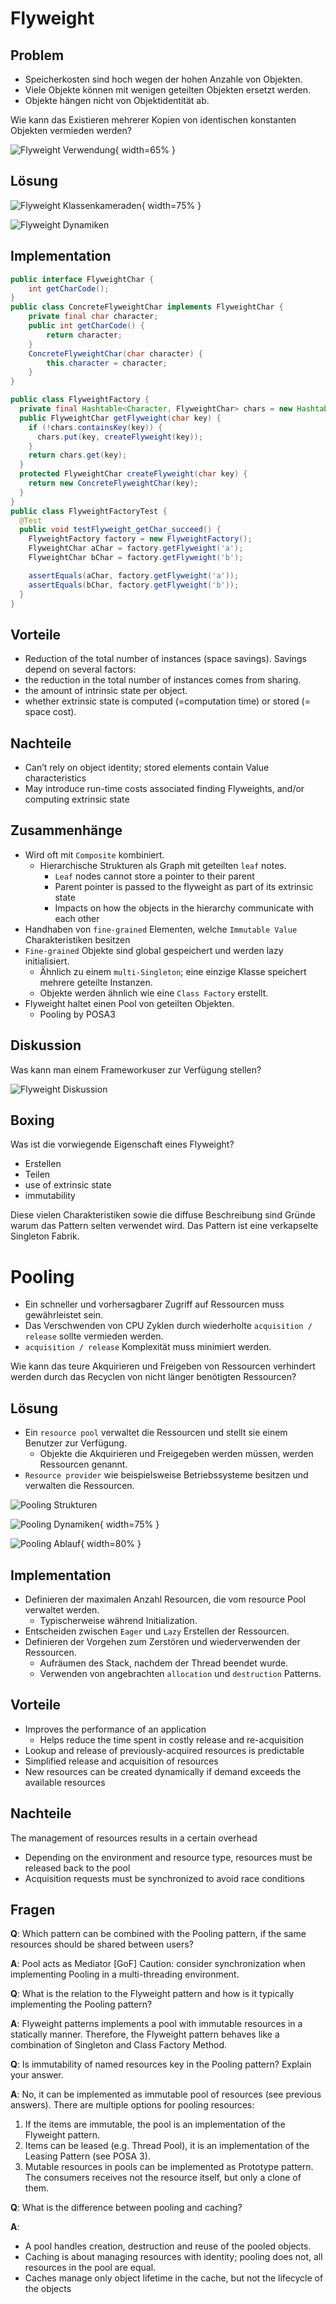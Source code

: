 # Flyweight

## Problem

- Speicherkosten sind hoch wegen der hohen Anzahle von Objekten.
- Viele Objekte können mit wenigen geteilten Objekten ersetzt werden.
- Objekte hängen nicht von Objektidentität ab.

Wie kann das Existieren mehrerer Kopien von identischen konstanten Objekten vermieden werden?

![Flyweight Verwendung](./assets/flyweight_applicability.png){ width=65% }

## Lösung

![Flyweight Klassenkameraden](./assets/flyweight.png){ width=75% }

![Flyweight Dynamiken](./assets/flyweight_dynamics.png)

## Implementation

```java
public interface FlyweightChar {
    int getCharCode();
}
public class ConcreteFlyweightChar implements FlyweightChar {
    private final char character;
    public int getCharCode() {
        return character;
    }
    ConcreteFlyweightChar(char character) {
        this.character = character;
    }
}

public class FlyweightFactory {
  private final Hashtable<Character, FlyweightChar> chars = new Hashtable<>();
  public FlyweightChar getFlyweight(char key) {
    if (!chars.containsKey(key)) {
      chars.put(key, createFlyweight(key));
    }
    return chars.get(key);
  }
  protected FlyweightChar createFlyweight(char key) {
    return new ConcreteFlyweightChar(key);
  }
}
public class FlyweightFactoryTest {
  @Test
  public void testFlyweight_getChar_succeed() {
    FlyweightFactory factory = new FlyweightFactory();
    FlyweightChar aChar = factory.getFlyweight('a');
    FlyweightChar bChar = factory.getFlyweight('b');

    assertEquals(aChar, factory.getFlyweight('a'));
    assertEquals(bChar, factory.getFlyweight('b'));
  }
}
```

## Vorteile

- Reduction of the total number of instances (space savings). Savings depend on several factors:
- the reduction in the total number of instances comes from sharing.
- the amount of intrinsic state per object.
- whether extrinsic state is computed (=computation time) or stored (= space cost).

## Nachteile

- Can’t rely on object identity; stored elements contain Value characteristics
- May introduce run-time costs associated finding Flyweights, and/or computing extrinsic state

## Zusammenhänge

- Wird oft mit `Composite` kombiniert.
  - Hierarchische Strukturen als Graph mit geteilten `leaf` notes.
    - `Leaf` nodes cannot store a pointer to their parent
    - Parent pointer is passed to the flyweight as part of its extrinsic state
    - Impacts on how the objects in the hierarchy communicate with each other
- Handhaben von `fine-grained` Elementen, welche `Immutable Value` Charakteristiken besitzen
- `Fine-grained` Objekte sind global gespeichert und werden lazy initialisiert.
  - Ähnlich zu einem `multi-Singleton`; eine einzige Klasse speichert mehrere geteilte Instanzen.
  - Objekte werden ähnlich wie eine `Class Factory` erstellt.
- Flyweight haltet einen Pool von geteilten Objekten.
  - Pooling by POSA3

## Diskussion

Was kann man einem Frameworkuser zur Verfügung stellen?

![Flyweight Diskussion](./assets/flyweight_dynamics.png)

## Boxing

Was ist die vorwiegende Eigenschaft eines Flyweight?

- Erstellen
- Teilen
- use of extrinsic state
- immutability

Diese vielen Charakteristiken sowie die diffuse Beschreibung sind Gründe warum das Pattern selten verwendet wird. Das Pattern ist eine verkapselte Singleton Fabrik.

# Pooling

- Ein schneller und vorhersagbarer Zugriff auf Ressourcen muss gewährleistet sein.
- Das Verschwenden von CPU Zyklen durch wiederholte `acquisition / release` sollte vermieden werden.
- `acquisition / release` Komplexität muss minimiert werden.

Wie kann das teure Akquirieren und Freigeben von Ressourcen verhindert werden durch das Recyclen von nicht länger benötigten Ressourcen?

## Lösung

- Ein `resource pool` verwaltet die Ressourcen und stellt sie einem Benutzer zur Verfügung.
  - Objekte die Akquirieren und Freigegeben werden müssen, werden Ressourcen genannt.
- `Resource provider` wie beispielsweise Betriebssysteme besitzen und verwalten die Ressourcen.

![Pooling Strukturen](./assets/pooling.png)

![Pooling Dynamiken](./assets/pooling_dynamics.png){ width=75% }

![Pooling Ablauf](./assets/pooling_sequence.png){ width=80% }

## Implementation

- Definieren der maximalen Anzahl Resourcen, die vom resource Pool verwaltet werden.
  - Typischerweise während Initialization.
- Entscheiden zwischen `Eager` und `Lazy` Erstellen der Ressourcen.
- Definieren der Vorgehen zum Zerstören und wiederverwenden der Ressourcen.
  - Aufräumen des Stack, nachdem der Thread beendet wurde.
  - Verwenden von angebrachten `allocation` und `destruction` Patterns.

## Vorteile

- Improves the performance of an application
  - Helps reduce the time spent in costly release and re-acquisition
- Lookup and release of previously-acquired resources is predictable
- Simplified release and acquisition of resources
- New resources can be created dynamically if demand exceeds the available resources

## Nachteile

The management of resources results in a certain overhead

- Depending on the environment and resource type, resources must be released back to the pool
- Acquisition requests must be synchronized to avoid race conditions

## Fragen

**Q**: Which pattern can be combined with the Pooling pattern, if the same resources should be shared between users?

**A**: Pool acts as Mediator [GoF] Caution: consider synchronization when implementing Pooling in a multi-threading environment.

**Q**: What is the relation to the Flyweight pattern and how is it typically implementing the Pooling pattern?

**A**: Flyweight patterns implements a pool with immutable resources in a statically manner. Therefore, the Flyweight pattern behaves like a combination of Singleton and Class Factory Method.

**Q**: Is immutability of named resources key in the Pooling pattern? Explain your answer.

**A**: No, it can be implemented as immutable pool of resources (see previous answers). There are multiple options for pooling resources:

1. If the items are immutable, the pool is an implementation of the Flyweight pattern.
2. Items can be leased (e.g. Thread Pool), it is an implementation of the Leasing Pattern (see POSA 3).
3. Mutable resources in pools can be implemented as Prototype pattern. The consumers receives not the resource itself, but only a clone of them.

**Q**: What is the difference between pooling and caching?

**A**:

- A pool handles creation, destruction and reuse of the pooled objects.
- Caching is about managing resources with identity; pooling does not, all resources in the pool are equal.
- Caches manage only object lifetime in the cache, but not the lifecycle of the objects
